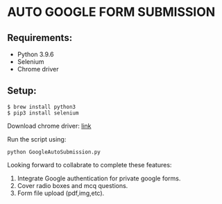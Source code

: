 # AUTO GOOGLE FORM SUBMISSION

## Requirements:

- Python 3.9.6
- Selenium
- Chrome driver

## Setup:

```
$ brew install python3
$ pip3 install selenium
```

Download chrome driver:
[link](https://chromedriver.chromium.org/downloads)

Run the script using:

```
python GoogleAutoSubmission.py
```

Looking forward to collabrate to complete these features:

1. Integrate Google authentication for private google forms.
2. Cover radio boxes and mcq questions.
3. Form file upload (pdf,img,etc).
